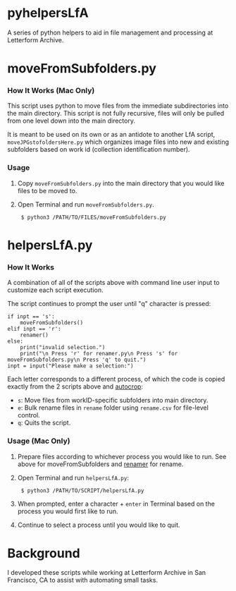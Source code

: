 # pyhelpersLfA
A series of python helpers to aid in file management and processing at Letterform Archive. 
 
# moveFromSubfolders.py

### How It Works (Mac Only)
This script uses python to move files from the immediate subdirectories into the main directory. This script is not fully recursive, files will only be pulled from one level down into the main directory.  

It is meant to be used on its own or as an antidote to another LfA script, `moveJPGstofoldersHere.py` which organizes image files into new and existing subfolders based on work id (collection identification number). 

### Usage
1. Copy `moveFromSubfolders.py` into the main directory that you would like files to be moved to. 

2. Open Terminal and run `moveFromSubfolders.py`. 
      
        $ python3 /PATH/TO/FILES/moveFromSubfolders.py 

# helpersLfA.py

### How It Works
A combination of all of the scripts above with command line user input to customize each script execution. 

The script continues to prompt the user until "q" character is pressed: 

```  
if inpt == 's':
    moveFromSubfolders()
elif inpt == 'r':
    renamer()
else:
    print("invalid selection.")
    print("\n Press 'r' for renamer.py\n Press 's' for moveFromSubfolders.py\n Press 'q' to quit.")
inpt = input("Please make a selection:")
```

Each letter corresponds to a different process, of which the code is copied exactly from the 2 scripts above and [autocrop](https://github.com/elliswmartin/autocropLfA/blob/85c9591d4c998e8d62e71494234da52d38808b6a/autocrop.sh): 

* `s`: Move files from workID-specific subfolders into main directory. 
* `e`: Bulk rename files in `rename` folder using `rename.csv` for file-level control.   
* `q`: Quits the script. 

### Usage (Mac Only) 

1. Prepare files according to whichever process you would like to run. See above for moveFromSubfolders and [renamer](https://github.com/elliswmartin/renamer/blob/4e10206972eec4e69fb1337b42785befd60cd243/renamer.py) for rename. 

2. Open Terminal and run `helpersLfA.py`: 

        $ python3 /PATH/TO/SCRIPT/helpersLfA.py 

4. When prompted, enter a character + `enter` in Terminal based on the process you would first like to run.

5. Continue to select a process until you would like to quit. 

# Background 
I developed these scripts while working at Letterform Archive in San Francisco, CA to assist with automating small tasks. 

